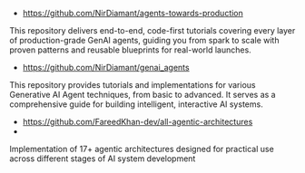
- https://github.com/NirDiamant/agents-towards-production

This repository delivers end-to-end, code-first tutorials covering every layer of production-grade GenAI agents, guiding you from spark to scale with proven patterns and reusable blueprints for real-world launches.

- https://github.com/NirDiamant/genai_agents

This repository provides tutorials and implementations for various Generative AI Agent techniques, from basic to advanced. It serves as a comprehensive guide for building intelligent, interactive AI systems.


- https://github.com/FareedKhan-dev/all-agentic-architectures
- 
Implementation of 17+ agentic architectures designed for practical use across different stages of AI system development
